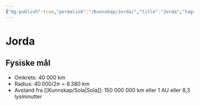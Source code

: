```yaml
---
{"dg-publish":true,"permalink":"/Kunnskap/Jorda/","title":"Jorda","tags":["fysikk","astronomi"]}
---
```



# Jorda

## Fysiske mål
- Omkrets: 40 000 km
- Radius: $40\, 000 / 2\pi = 6 \,380$ km 
- Avstand fra [[Kunnskap/Sola\|Sola]]: 150 000 000 km eller 1 AU eller 8,3 lysminutter
